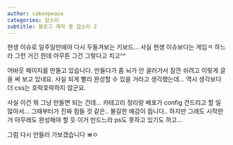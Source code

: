 ```yaml
---
author: cakenpeace
categories: 잡소리
subtitle: 블로그 제작 중 잡소리 2
---
```

현생 이슈로 일주일만에야 다시 두들겨보는 키보드...
사실 현생 이슈보다는 게임ㅋ 하느라 그런 거긴 한데 아무튼 그건 그렇다고 치고^^

어바웃 페이지를 만들고 있습니다.
만들다가 좀 뇌가 안 굴러가서 잠깐 쉬려고 이렇게 글을 써 보고 있네요.
사실 되게 빨리 완성할 수 있을 거라고 생각했는데... 역시 생각보다 더 css는 호락호락하지 않군요.

사실 이건 뭐 그냥 만들면 되는 건데... 카테고리 정리랑 배포가 config 건드리고 할 일 많아서... 그때부터가 진짜 힘들 것 같은.. 불길한 예감이 듭니다.. 하지만 그래도 시작한 거 아무래도 완성해야 할 듯 이거 만드느라 ps도 못하고 있기도 하고...

그럼 다시 만들러 가보겠습니다 ㅃㅇ
